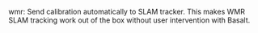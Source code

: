 wmr: Send calibration automatically to SLAM tracker. This makes WMR SLAM
tracking work out of the box without user intervention with Basalt.
